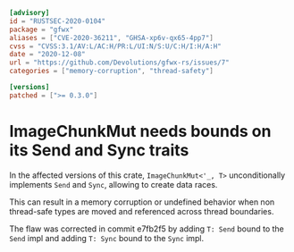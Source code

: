 ```toml
[advisory]
id = "RUSTSEC-2020-0104"
package = "gfwx"
aliases = ["CVE-2020-36211", "GHSA-xp6v-qx65-4pp7"]
cvss = "CVSS:3.1/AV:L/AC:H/PR:L/UI:N/S:U/C:H/I:H/A:H"
date = "2020-12-08"
url = "https://github.com/Devolutions/gfwx-rs/issues/7"
categories = ["memory-corruption", "thread-safety"]

[versions]
patched = [">= 0.3.0"]
```

# ImageChunkMut needs bounds on its Send and Sync traits

In the affected versions of this crate, `ImageChunkMut<'_, T>` unconditionally implements `Send` and `Sync`, allowing to create data races.

This can result in a memory corruption or undefined behavior when non thread-safe types are moved and referenced across thread boundaries.

The flaw was corrected in commit e7fb2f5 by adding `T: Send` bound to the `Send` impl and adding `T: Sync` bound to the `Sync` impl.
